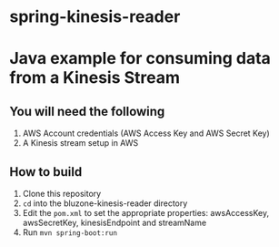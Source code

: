 # spring-kinesis-reader
Java example for consuming data from a Kinesis Stream
==========================

## You will need the following
1.  AWS Account credentials (AWS Access Key and AWS Secret Key)
1.  A Kinesis stream setup in AWS

## How to build
1.  Clone this repository
1.  `cd` into the bluzone-kinesis-reader directory
1.  Edit the `pom.xml` to set the appropriate properties:  awsAccessKey, awsSecretKey, kinesisEndpoint and streamName
1.  Run `mvn spring-boot:run`


